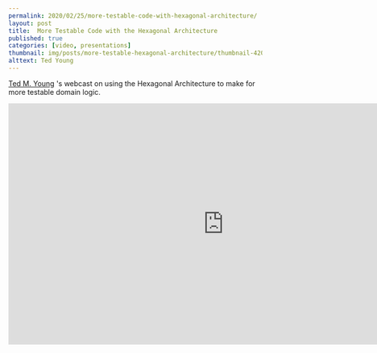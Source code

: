 ```yaml
---
permalink: 2020/02/25/more-testable-code-with-hexagonal-architecture/
layout: post
title:  More Testable Code with the Hexagonal Architecture
published: true
categories: [video, presentations]
thumbnail: img/posts/more-testable-hexagonal-architecture/thumbnail-420x255.webp
alttext: Ted Young
---
```


<a href="https://twitter.com/jitterted">Ted M. Young</a> 's webcast on using the Hexagonal Architecture 
to make for more testable domain logic. 


<iframe width="853" height="480" src="https://www.youtube.com/embed/ujb_O6myknY" frameborder="0" allow="accelerometer; autoplay; encrypted-media; gyroscope; picture-in-picture" allowfullscreen></iframe>
